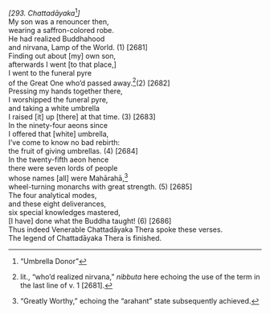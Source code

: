 *\[293. Chattadāyaka*[^1]*\]*  
My son was a renouncer then,  
wearing a saffron-colored robe.  
He had realized Buddhahood  
and nirvana, Lamp of the World. (1) \[2681\]  
Finding out about \[my\] own son,  
afterwards I went \[to that place,\]  
I went to the funeral pyre  
of the Great One who’d passed away.[^2](2) \[2682\]  
Pressing my hands together there,  
I worshipped the funeral pyre,  
and taking a white umbrella  
I raised \[it\] up \[there\] at that time. (3) \[2683\]  
In the ninety-four aeons since  
I offered that \[white\] umbrella,  
I’ve come to know no bad rebirth:  
the fruit of giving umbrellas. (4) \[2684\]  
In the twenty-fifth aeon hence  
there were seven lords of people  
whose names \[all\] were Mahārahā,[^3]  
wheel-turning monarchs with great strength. (5) \[2685\]  
The four analytical modes,  
and these eight deliverances,  
six special knowledges mastered,  
\[I have\] done what the Buddha taught! (6) \[2686\]  
Thus indeed Venerable Chattadāyaka Thera spoke these verses.  
The legend of Chattadāyaka Thera is finished.  
[^1]: “Umbrella Donor”  
[^2]: lit., “who’d realized nirvana,” *nibbuta* here echoing the use of
    the term in the last line of v. 1 \[2681\].  
[^3]: “Greatly Worthy,” echoing the “arahant” state subsequently
    achieved.
